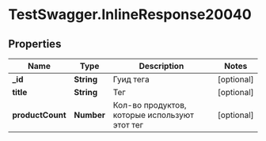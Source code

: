 # TestSwagger.InlineResponse20040

## Properties

Name | Type | Description | Notes
------------ | ------------- | ------------- | -------------
**_id** | **String** | Гуид тега | [optional] 
**title** | **String** | Тег | [optional] 
**productCount** | **Number** | Кол-во продуктов, которые используют этот тег | [optional] 


